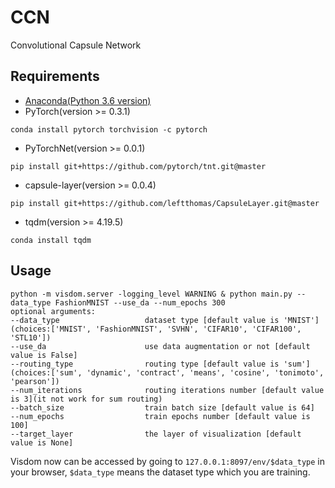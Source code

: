 # CCN
Convolutional Capsule Network

## Requirements
* [Anaconda(Python 3.6 version)](https://www.anaconda.com/download/)
* PyTorch(version >= 0.3.1) 
```
conda install pytorch torchvision -c pytorch
```
* PyTorchNet(version >= 0.0.1)
```
pip install git+https://github.com/pytorch/tnt.git@master
```
* capsule-layer(version >= 0.0.4)
```
pip install git+https://github.com/leftthomas/CapsuleLayer.git@master
```
* tqdm(version >= 4.19.5)
```
conda install tqdm
```

## Usage
```
python -m visdom.server -logging_level WARNING & python main.py --data_type FashionMNIST --use_da --num_epochs 300
optional arguments:
--data_type                   dataset type [default value is 'MNIST'](choices:['MNIST', 'FashionMNIST', 'SVHN', 'CIFAR10', 'CIFAR100', 'STL10'])
--use_da                      use data augmentation or not [default value is False]
--routing_type                routing type [default value is 'sum'](choices:['sum', 'dynamic', 'contract', 'means', 'cosine', 'tonimoto', 'pearson'])
--num_iterations              routing iterations number [default value is 3](it not work for sum routing)
--batch_size                  train batch size [default value is 64]
--num_epochs                  train epochs number [default value is 100]
--target_layer                the layer of visualization [default value is None]
```
Visdom now can be accessed by going to `127.0.0.1:8097/env/$data_type` in your browser, `$data_type` means the dataset type which you are training.

